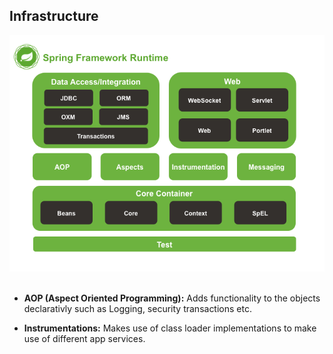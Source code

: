 ## Infrastructure


![Spring Architecture](./images/spring-modules.png)<br/><br/>
* **AOP (Aspect Oriented Programming):** Adds functionality to the objects declarativly such as Logging, security transactions etc. 

* **Instrumentations:** Makes use of class loader implementations to make use of different app services.

